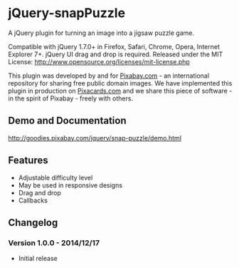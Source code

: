 jQuery-snapPuzzle
====================

A jQuery plugin for turning an image into a jigsaw puzzle game.

Compatible with jQuery 1.7.0+ in Firefox, Safari, Chrome, Opera, Internet Explorer 7+. jQuery UI drag and drop is required.
Released under the MIT License: http://www.opensource.org/licenses/mit-license.php

This plugin was developed by and for [Pixabay.com](http://pixabay.com/) - an international repository for sharing free public domain images.
We have implemented this plugin in production on [Pixacards.com](http://pixacards.com/) and we share this piece of software - in the spirit of Pixabay - freely with others.

## Demo and Documentation

http://goodies.pixabay.com/jquery/snap-puzzle/demo.html

## Features

* Adjustable difficulty level
* May be used in responsive designs
* Drag and drop
* Callbacks

## Changelog

### Version 1.0.0 - 2014/12/17

* Initial release
